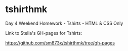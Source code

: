 # tshirthmk
Day 4 Weekend Homework - Tshirts - HTML &amp; CSS Only

Link to Stella's GH-pages for Tshirts:

https://github.com/sm873x/tshirthmk/tree/gh-pages

